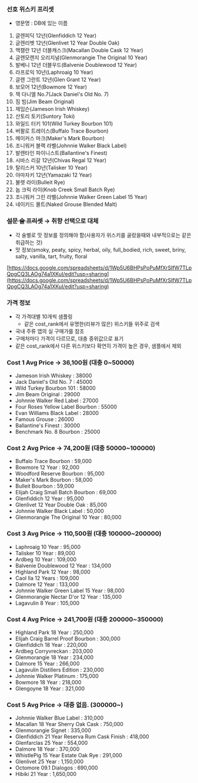 

### 선호 위스키 프리셋

- 영문명 : DB에 있는 이름
1. 글렌피딕 12년(Glenfiddich 12 Year)
2. 글렌리벳 12년(Glenlivet 12 Year Double Oak)
3. 맥캘란 12년 더블캐스크(Macallan Double Cask 12 Year)
4. 글렌모렌지 오리지널(Glenmorangie The Original 10 Year)
5. 발베니 12년 더블우드(Balvenie Doublewood 12 Year)
6. 라프로익 10년(Laphroaig 10 Year)
7. 글렌 그란트 12년(Glen Grant 12 Year)
8. 보모어 12년(Bowmore 12 Year)
9. 잭 다니엘 No.7(Jack Daniel's Old No. 7)
10. 짐 빔(Jim Beam Original)
11. 제임슨(Jameson Irish Whiskey)
12. 산토리 토키(Suntory Toki)
13. 와일드 터키 101(Wild Turkey Bourbon 101)
14. 버팔로 트레이스(Buffalo Trace Bourbon)
15. 메이커스 마크(Maker's Mark Bourbon)
16. 조니워커 블랙 라벨(Johnnie Walker Black Label)
17. 발렌타인 파이니스트(Ballantine's Finest)
18. 시바스 리갈 12년(Chivas Regal 12 Year)
19. 탈리스커 10년(Talisker 10 Year)
20. 야마자키 12년(Yamazaki 12 Year)
21. 불렛 라이(Bulleit Rye)
22. 놉 크릭 라이(Knob Creek Small Batch Rye)
23. 조니워커 그린 라벨(Johnnie Walker Green Label 15 Year)
24. 네이키드 몰트(Naked Grouse Blended Malt)

### ~~설문 술 프리셋~~ → 취향 선택으로 대체

- 각 술별로 맛 정보를 정의해야 함(사용자가 위스키를 골랐을때와 내부적으로는 같은 취급하는 것)
- 맛 정보(smoky, peaty, spicy, herbal, oily, full_bodied, rich, sweet, briny, salty, vanilla, tart, fruity, floral

[https://docs.google.com/spreadsheets/d/1Wp5U6BHPsPoPuMfXrSIfW7TLpQpgCQ3LAOg74a1XKuI/edit?usp=sharing](https://docs.google.com/spreadsheets/d/1Wp5U6BHPsPoPuMfXrSIfW7TLpQpgCQ3LAOg74a1XKuI/edit?usp=sharing)

### 가격 정보

- 각 가격대별 10개씩 샘플링
    - 같은 cost_rank에서 유명한(리뷰가 많은) 위스키들 위주로 검색
- 국내 주류 앱의 실 구매가를 참조
- 구매처마다 가격이 다르므로, 대충 중위값으로 표기
- 같은 cost_rank에서 다른 위스키보다 확연히 가격이 높은 경우, 샘플에서 제외

### Cost 1 Avg Price → 36,100원 (대충 0~50000)

- Jameson Irish Whiskey : 38000
- Jack Daniel's Old No. 7 : 45000
- Wild Turkey Bourbon 101 : 58000
- Jim Beam Original : 29000
- Johnnie Walker Red Label : 27000
- Four Roses Yellow Label Bourbon : 55000
- Evan Williams Black Label : 28000
- Famous Grouse : 26000
- Ballantine's Finest : 30000
- Benchmark No. 8 Bourbon : 25000

### Cost 2 Avg Price → 74,200원 (대충 50000~100000)

- Buffalo Trace Bourbon : 59,000
- Bowmore 12 Year : 92,000
- Woodford Reserve Bourbon : 95,000
- Maker's Mark Bourbon : 58,000
- Bulleit Bourbon : 59,000
- Elijah Craig Small Batch Bourbon : 69,000
- Glenfiddich 12 Year : 95,000
- Glenlivet 12 Year Double Oak : 85,000
- Johnnie Walker Black Label : 50,000
- Glenmorangie The Original 10 Year : 80,000

### Cost 3 Avg Price → 110,500원 (대충 100000~200000)

- Laphroaig 10 Year : 95,000
- Talisker 10 Year : 89,000
- Ardbeg 10 Year : 109,000
- Balvenie Doublewood 12 Year : 134,000
- Highland Park 12 Year : 98,000
- Caol Ila 12 Years : 109,000
- Dalmore 12 Year : 133,000
- Johnnie Walker Green Label 15 Year : 98,000
- Glenmorangie Nectar D'or 12 Year : 135,000
- Lagavulin 8 Year : 105,000

### Cost 4 Avg Price → 241,700원 (대충 200000~350000)

- Highland Park 18 Year : 250,000
- Elijah Craig Barrel Proof Bourbon : 300,000
- Glenfiddich 18 Year : 220,000
- Ardbeg Corryvreckan : 203,000
- Glenmorangie 18 Year : 234,000
- Dalmore 15 Year : 266,000
- Lagavulin Distillers Edition : 230,000
- Johnnie Walker Platinum : 175,000
- Bowmore 18 Year : 218,000
- Glengoyne 18 Year : 321,000

### Cost 5 Avg Price → 대중 없음. (300000~)

- Johnnie Walker Blue Label : 310,000
- Macallan 18 Year Sherry Oak Cask : 750,000
- Glenmorangie Signet : 335,000
- Glenfiddich 21 Year Reserva Rum Cask Finish : 418,000
- Glenfarclas 25 Year : 554,000
- Dalmore 18 Year : 370,000
- WhistlePig 15 Year Estate Oak Rye : 291,000
- Glenlivet 25 Year : 1,150,000
- Octomore 09.1 Dialogos : 690,000
- Hibiki 21 Year : 1,650,000
